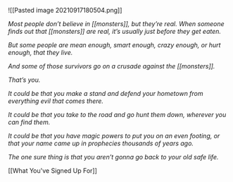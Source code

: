 ![[Pasted image 20210917180504.png]]

*Most people don’t believe in* *[[monsters]], but they’re real. When someone finds out that [[monsters]] are real, it’s usually just before they get eaten.*

*But some people are mean enough, smart enough, crazy enough, or hurt enough, that they live.*

*And some of those survivors go on a crusade against the [[monsters]].*

*That’s you.*

*It could be that you make a stand and defend your hometown from everything evil that comes there.*

*It could be that you take to the road and go hunt them down, wherever you can find them.*

*It could be that you have magic powers to put you on an even footing, or that your name came up in prophecies thousands of years ago.*

*The one sure thing is that you* *aren’t gonna go back to your old safe life.*

[[What You've Signed Up For]]
